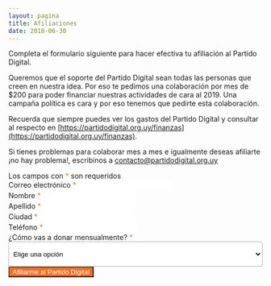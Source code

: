 ```yaml
---
layout: pagina
title: Afiliaciones
date: 2018-06-30
---
```


Completa el formulario siguiente para hacer efectiva tu afiliación al Partido Digital.

Queremos que el soporte del Partido Digital sean todas las personas que creen en nuestra idea. Por eso te pedimos una colaboración por mes de $200 para poder financiar nuestras actividades de cara al 2019. Una campaña política es cara y por eso tenemos que pedirte esta colaboración.

Recuerda que siempre puedes ver los gastos del Partido Digital y consultar al respecto en [https://partidodigital.org.uy/finanzas](https://partidodigital.org.uy/finanzas).

Si tienes problemas para colaborar mes a mes e igualmente deseas afiliarte ¡no hay problema!, escribinos a [contacto@partidodigital.org.uy](mailto:contacto@partidodigital.org.uy)

<link href="//cdn-images.mailchimp.com/embedcode/classic-10_7.css" rel="stylesheet" type="text/css">
<style type="text/css">
	#mc_embed_signup { background:transparent; clear:left; font-size:14px; }
    select, input[type="text"], input[type="email"], input[type="tel"] { border: 2px solid #FFFFFF; background-color: #fff; }
    #mc_embed_signup form { padding: 0; }
    #mc_embed_signup .mc-field-group { width: 100%; }
    #mc_embed_signup .mc-field-group.input-group input { height: 15px; margin-right: 10px; }
    #mc-embedded-subscribe { margin: 0; border-color: #f37021 !important; }
    #mc-embedded-subscribe:hover { color: #f37021; }
    #mc_embed_signup input:focus, #mc_embed_signup select:focus { border-color: #f37021; }
    #mc_embed_signup .asterisk { color: #f37021; }
    #mc_embed_signup .indicates-required { margin-right: 0; }
    #mc_embed_signup #mc-embedded-subscribe-form div.mce_inline_error { background-color: #000000; color: #f37021; }
	#mc_embed_signup input[type="button"] { background-color: #f37021; color: #fff; } 
	#mc_embed_signup .mc-field-group select {
		display: block;
		width: 100%;
		padding: 8px 0;
		text-indent: 1%;
		height: 50px;
	}
	#mc_embed_signup select {
		border: 1px solid #ABB0B2;
		-webkit-border-radius: 3px;
		-moz-border-radius: 3px;
		border-radius: 3px;
	}
</style>
<div id="mc_embed_signup">
	<form method="post" id="mc-embedded-subscribe-form" name="mc-embedded-subscribe-form" class="validate" novalidate>
		<div id="mc_embed_signup_scroll">
			<div class="indicates-required">
				Los campos con <span class="asterisk">*</span> son requeridos
			</div>
			<div class="mc-field-group">
				<label for="mce-EMAIL">Correo electrónico <span class="asterisk">*</span></label>
				<input type="email" value="" name="email" class="required email" id="mce-EMAIL">
			</div>
			<div class="mc-field-group">
				<label for="mce-FNAME">Nombre  <span class="asterisk">*</span></label>
				<input type="text" value="" name="nombre" class="required" id="mce-FNAME">
			</div>
			<div class="mc-field-group">
				<label for="mce-LNAME">Apellido  <span class="asterisk">*</span></label>
				<input type="text" value="" name="apellido" class="required" id="mce-LNAME">
			</div>
			<div class="mc-field-group">
				<label for="mce-MMERGE4">Ciudad  <span class="asterisk">*</span></label>
				<input type="text" value="" name="ciudad" class="required" id="mce-MMERGE4">
			</div>
			<div class="mc-field-group size1of2">
				<label for="mce-MMERGE5">Teléfono  <span class="asterisk">*</span></label>
				<input type="tel" name="telefono" class="required" value="" id="mce-MMERGE5">
			</div>
			<div class="mc-field-group input-group">
				<label for="mce-MMERGE5">¿Cómo vas a donar mensualmente?  <span class="asterisk">*</span></label>
				<select name="afiliacion" value="" class="mauticform-selectbox">
                    <option value="">Elige una opción</option>
                    <option value="tarjeta-de-credito">Tarjeta de crédito</option>
                    <option value="paypal">Paypal</option>
                    <!--<option value="brou">BROU</option>-->
                    <!--<option value="santander">Santander</option>-->
                    <!--<option value="banred">Banred</option>-->
                    <!--<option value="bbva">BBVA</option>-->
                    <option value="abitab-red-pagos">Abitab / Red Pagos</option>
                    <!--<option value="creditel">Creditel</option>-->
                    <!--<option value="itau">Itaú</option>-->
                </select>
			</div>
			<div class="clear">
				<input type="button" id="afiliarme" value="Afiliarme al Partido Digital" class="action btn">
			</div>
		</div>
	</form>
</div>
<script type="application/javascript" src="https://ajax.googleapis.com/ajax/libs/jquery/3.0.0/jquery.js" crossorigin="anonymous"></script>
<script type='text/javascript' src='assets/js/afiliaciones.js'></script>

